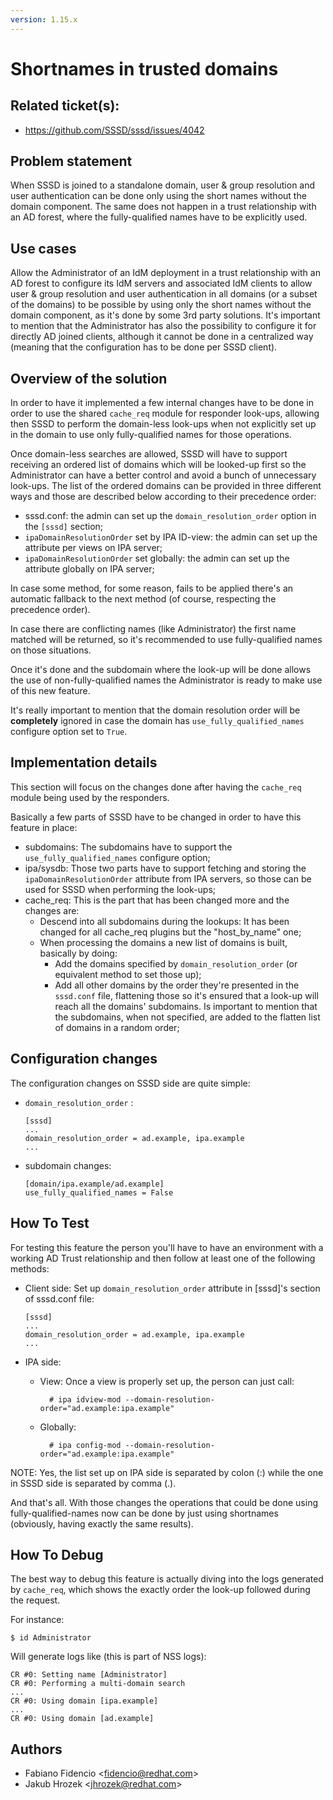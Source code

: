 ```yaml
---
version: 1.15.x
---
```


# Shortnames in trusted domains

## Related ticket(s):

* <https://github.com/SSSD/sssd/issues/4042>

## Problem statement

When SSSD is joined to a standalone domain, user & group resolution and user authentication can be done only using the short names without the domain component. The same does not happen in a trust relationship with an AD forest, where the fully-qualified names have to be explicitly used.

## Use cases

Allow the Administrator of an IdM deployment in a trust relationship with an AD forest to configure its IdM servers and associated IdM clients to allow user & group resolution and user authentication in all domains (or a subset of the domains) to be possible by using only the short names without the domain component, as it's done by some 3rd party solutions. It's important to mention that the Administrator has also the possibility to configure it for directly AD joined clients, although it cannot be done in a centralized way (meaning that the configuration has to be done per SSSD client).

## Overview of the solution

In order to have it implemented a few internal changes have to be done in order to use the shared `cache_req` module for responder look-ups, allowing then SSSD to perform the domain-less look-ups when not explicitly set up in the domain to use only fully-qualified names for those operations.

Once domain-less searches are allowed, SSSD will have to support receiving an ordered list of domains which will be looked-up first so the Administrator can have a better control and avoid a bunch of unnecessary look-ups. The list of the ordered domains can be provided in three different ways and those are described below according to their precedence order:

  - sssd.conf: the admin can set up the `domain_resolution_order` option in the `[sssd]` section;
  - `ipaDomainResolutionOrder` set by IPA ID-view: the admin can set up the attribute per views on IPA server;
  - `ipaDomainResolutionOrder` set globally: the admin can set up the attribute globally on IPA server;

In case some method, for some reason, fails to be applied there's an automatic fallback to the next method (of course, respecting the precedence order).

In case there are conflicting names (like Administrator) the first name matched will be returned, so it's recommended to use fully-qualified names on those situations.

Once it's done and the subdomain where the look-up will be done allows the use of non-fully-qualified names the Administrator is ready to make use of this new feature.

It's really important to mention that the domain resolution order will be **completely** ignored in case the domain has `use_fully_qualified_names` configure option set to `True`.

## Implementation details

This section will focus on the changes done after having the `cache_req` module being used by the responders.

Basically a few parts of SSSD have to be changed in order to have this feature in place:

  - subdomains: The subdomains have to support the `use_fully_qualified_names` configure option;
  - ipa/sysdb: Those two parts have to support fetching and storing the `ipaDomainResolutionOrder` attribute from IPA servers, so those can be used for SSSD when performing the look-ups;
  - cache_req: This is the part that has been changed more and the changes are:
    - Descend into all subdomains during the lookups: It has been changed for all cache_req plugins but the "host_by_name" one;
    - When processing the domains a new list of domains is built, basically by doing:
        - Add the domains specified by `domain_resolution_order` (or equivalent method to set those up);
        - Add all other domains by the order they're presented in the `sssd.conf` file, flattening those so it's ensured that a look-up will reach all the domains' subdomains. Is important to mention that the subdomains, when not specified, are added to the flatten list of domains in a random order;

## Configuration changes

The configuration changes on SSSD side are quite simple:

  - `domain_resolution_order` :
    
        [sssd]
        ...
        domain_resolution_order = ad.example, ipa.example
        ...

  - subdomain changes:
    
        [domain/ipa.example/ad.example]
        use_fully_qualified_names = False

## How To Test

For testing this feature the person you'll have to have an environment with a working AD Trust relationship and then follow at least one of the following methods:

  - Client side: Set up `domain_resolution_order` attribute in [sssd]'s section of sssd.conf file:
    
        [sssd]
        ...
        domain_resolution_order = ad.example, ipa.example
        ...

  - IPA side:
    
    - View: Once a view is properly set up, the person can just call:
        
            # ipa idview-mod --domain-resolution-order="ad.example:ipa.example"
    
    - Globally:
        
            # ipa config-mod --domain-resolution-order="ad.example:ipa.example"

NOTE: Yes, the list set up on IPA side is separated by colon (:) while the one in SSSD side is separated by comma (.).

And that's all. With those changes the operations that could be done using fully-qualified-names now can be done by just using shortnames (obviously, having exactly the same results).

## How To Debug

The best way to debug this feature is actually diving into the logs generated by `cache_req`, which shows the exactly order the look-up followed during the request.

For instance:

    $ id Administrator

Will generate logs like (this is part of NSS logs):

    CR #0: Setting name [Administrator]
    CR #0: Performing a multi-domain search
    ...
    CR #0: Using domain [ipa.example]
    ...
    CR #0: Using domain [ad.example]

## Authors

  - Fabiano Fidencio \<<fidencio@redhat.com>\>
  - Jakub Hrozek \<<jhrozek@redhat.com>\>

